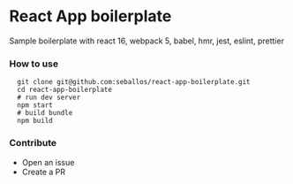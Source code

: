 # React App boilerplate

Sample boilerplate with react 16, webpack 5, babel, hmr, jest, eslint, prettier

### How to use

```
  git clone git@github.com:seballos/react-app-boilerplate.git
  cd react-app-boilerplate
  # run dev server
  npm start
  # build bundle
  npm build
```

### Contribute

- Open an issue
- Create a PR
